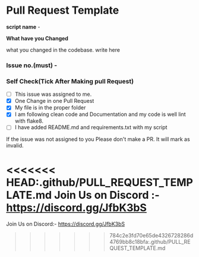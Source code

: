 # Pull Request Template

**script name** -

**What have you Changed**

what you changed in the codebase. write here


### Issue no.(must) - #

### Self Check(Tick After Making pull Request)

- [ ] This issue was assigned to me.
- [x] One Change in one Pull Request
- [x] My file is in the proper folder
- [x] I am following clean code and Documentation and my code is well lint with flake8.
- [ ] I have added README.md and requirements.txt with my script

If the issue was not assigned to you Please don't make a PR. It will mark as invalid.

<<<<<<< HEAD:.github/PULL_REQUEST_TEMPLATE.md
Join Us on Discord :- https://discord.gg/JfbK3bS
=======
Join Us on Discord:- https://discord.gg/JfbK3bS
>>>>>>> 784c2e3fd70e65de4326728286d4769bb8c18bfa:.github/PULL_REQUEST_TEMPLATE.md
